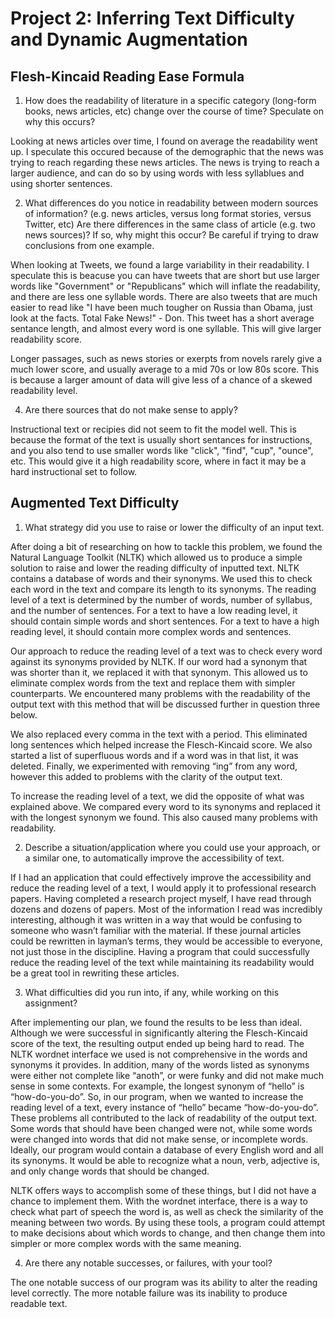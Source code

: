 # Project 2: Inferring Text Difficulty and Dynamic Augmentation

## Flesh-Kincaid Reading Ease Formula

1. How does the readability of literature in a specific category (long-form books, news articles, etc) change over the course of time? Speculate on why this occurs?

Looking at news articles over time, I found on average the readability went up. I speculate this occured because of the demographic that the news was trying to reach regarding these news articles. The news is trying to reach a larger audience, and can do so by using words with less syllablues and using shorter sentences.

2. What differences do you notice in readability between modern sources of information? (e.g. news articles, versus long format stories, versus Twitter, etc) Are there differences in the same class of article (e.g. two news sources)? If so, why might this occur? Be careful if trying to draw conclusions from one example.

When looking at Tweets, we found a large variability in their readability. I speculate this is beacuse you can have tweets that are short but use larger words like "Government" or "Republicans" which will inflate the readability, and there are less one syllable words. There are also tweets that are much easier to read like "I have been much tougher on Russia than Obama, just look at the facts. Total Fake News!" - Don. This tweet has a short average sentance length, and almost every word is one syllable. This will give larger readability score. 

Longer passages, such as news stories or exerpts from novels rarely give a much lower score, and usually average to a mid 70s or low 80s score. This is because a larger amount of data will give less of a chance of a skewed readability level.

4. Are there sources that do not make sense to apply? 

Instructional text or recipies did not seem to fit the model well. This is because the format of the text is usually short sentances for instructions, and you also tend to use smaller words like "click", "find", "cup", "ounce", etc. This would give it a high readability score, where in fact it may be a hard instructional set to follow.

## Augmented Text Difficulty

1. What strategy did you use to raise or lower the difficulty of an input text.

After doing a bit of researching on how to tackle this problem, we found the Natural Language Toolkit (NLTK) which allowed us to produce a simple solution to raise and lower the reading difficulty of inputted text. NLTK contains a database of words and their synonyms. We used this to check each word in the text and compare its length to its synonyms. The reading level of a text is determined by the number of words, number of syllabus, and the number of sentences. For a text to have a low reading level, it should contain simple words and short sentences. For a text to have a high reading level, it should contain more complex words and sentences. 

Our approach to reduce the reading level of a text was to check every word against its synonyms provided by NLTK. If our word had a synonym that was shorter than it, we replaced it with that synonym. This allowed us to eliminate complex words from the text and replace them with simpler counterparts. We encountered many problems with the readability of the output text with this method that will be discussed further in question three below.

We also replaced every comma in the text with a period. This eliminated long sentences which helped increase the Flesch-Kincaid score. We also started a list of superfluous words and if a word was in that list, it was deleted. Finally, we experimented with removing “ing” from any word, however this added to problems with the clarity of the output text.

To increase the reading level of a text, we did the opposite of what was explained above. We compared every word to its synonyms and replaced it with the longest synonym we found. This also caused many problems with readability. 

2. Describe a situation/application where you could use your approach, or a similar one, to automatically improve the accessibility of text.

If I had an application that could effectively improve the accessibility and reduce the reading level of a text, I would apply it to professional research papers. Having completed a research project myself, I have read through dozens and dozens of papers. Most of the information I read was incredibly interesting, although it was written in a way that would be confusing to someone who wasn’t familiar with the material. If these journal articles could be rewritten in layman’s terms, they would be accessible to everyone, not just those in the discipline. Having a program that could successfully reduce the reading level of the text while maintaining its readability would be a great tool in rewriting these articles. 

3. What difficulties did you run into, if any, while working on this assignment?

After implementing our plan, we found the results to be less than ideal. Although we were successful in significantly altering the Flesch-Kincaid score of the text, the resulting output ended up being hard to read. The NLTK wordnet interface we used is not comprehensive in the words and synonyms it provides. In addition, many of the words listed as synonyms were either not complete like “anoth”, or were funky and did not make much sense in some contexts. For example, the longest synonym of “hello” is “how-do-you-do”. So, in our program, when we wanted to increase the reading level of a text, every instance of “hello” became “how-do-you-do”. These problems all contributed to the lack of readability of the output text. Some words that should have been changed were not, while some words were changed into words that did not make sense, or incomplete words. Ideally, our program would contain a database of every English word and all its synonyms. It would be able to recognize what a noun, verb, adjective is, and only change words that should be changed. 

NLTK offers ways to accomplish some of these things, but I did not have a chance to implement them. With the wordnet interface, there is a way to check what part of speech the word is, as well as check the similarity of the meaning between two words. By using these tools, a program could attempt to make decisions about which words to change, and then change them into simpler or more complex words with the same meaning. 

4. Are there any notable successes, or failures, with your tool?

The one notable success of our program was its ability to alter the reading level correctly. The more notable failure was its inability to produce readable text. 
